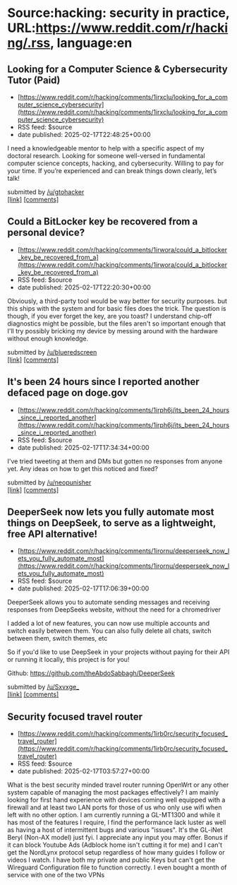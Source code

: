 # Source:hacking: security in practice, URL:https://www.reddit.com/r/hacking/.rss, language:en

## Looking for a Computer Science & Cybersecurity Tutor (Paid)
 - [https://www.reddit.com/r/hacking/comments/1irxclu/looking_for_a_computer_science_cybersecurity](https://www.reddit.com/r/hacking/comments/1irxclu/looking_for_a_computer_science_cybersecurity)
 - RSS feed: $source
 - date published: 2025-02-17T22:48:25+00:00

<!-- SC_OFF --><div class="md"><p>I need a knowledgeable mentor to help with a specific aspect of my doctoral research. Looking for someone well-versed in fundamental computer science concepts, hacking, and cybersecurity. Willing to pay for your time. If you’re experienced and can break things down clearly, let’s talk!</p> </div><!-- SC_ON --> &#32; submitted by &#32; <a href="https://www.reddit.com/user/gtohacker"> /u/gtohacker </a> <br/> <span><a href="https://www.reddit.com/r/hacking/comments/1irxclu/looking_for_a_computer_science_cybersecurity/">[link]</a></span> &#32; <span><a href="https://www.reddit.com/r/hacking/comments/1irxclu/looking_for_a_computer_science_cybersecurity/">[comments]</a></span>

## Could a BitLocker key be recovered from a personal device?
 - [https://www.reddit.com/r/hacking/comments/1irwora/could_a_bitlocker_key_be_recovered_from_a](https://www.reddit.com/r/hacking/comments/1irwora/could_a_bitlocker_key_be_recovered_from_a)
 - RSS feed: $source
 - date published: 2025-02-17T22:20:30+00:00

<!-- SC_OFF --><div class="md"><p>Obviously, a third-party tool would be way better for security purposes. but this ships with the system and for basic files does the trick. The question is though, if you ever forget the key, are you toast? I understand chip-off diagnostics might be possible, but the files aren&#39;t so important enough that I&#39;ll try possibly bricking my device by messing around with the hardware without enough knowledge.</p> </div><!-- SC_ON --> &#32; submitted by &#32; <a href="https://www.reddit.com/user/blueredscreen"> /u/blueredscreen </a> <br/> <span><a href="https://www.reddit.com/r/hacking/comments/1irwora/could_a_bitlocker_key_be_recovered_from_a/">[link]</a></span> &#32; <span><a href="https://www.reddit.com/r/hacking/comments/1irwora/could_a_bitlocker_key_be_recovered_from_a/">[comments]</a></span>

## It's been 24 hours since I reported another defaced page on doge.gov
 - [https://www.reddit.com/r/hacking/comments/1irph6j/its_been_24_hours_since_i_reported_another](https://www.reddit.com/r/hacking/comments/1irph6j/its_been_24_hours_since_i_reported_another)
 - RSS feed: $source
 - date published: 2025-02-17T17:34:34+00:00

<!-- SC_OFF --><div class="md"><p>I&#39;ve tried tweeting at them and DMs but gotten no responses from anyone yet. Any ideas on how to get this noticed and fixed?</p> </div><!-- SC_ON --> &#32; submitted by &#32; <a href="https://www.reddit.com/user/neopunisher"> /u/neopunisher </a> <br/> <span><a href="https://doge.gov/workforce?orgId=undefined">[link]</a></span> &#32; <span><a href="https://www.reddit.com/r/hacking/comments/1irph6j/its_been_24_hours_since_i_reported_another/">[comments]</a></span>

## DeeperSeek now lets you fully automate most things on DeepSeek, to serve as a lightweight, free API alternative!
 - [https://www.reddit.com/r/hacking/comments/1irornu/deeperseek_now_lets_you_fully_automate_most](https://www.reddit.com/r/hacking/comments/1irornu/deeperseek_now_lets_you_fully_automate_most)
 - RSS feed: $source
 - date published: 2025-02-17T17:06:39+00:00

<!-- SC_OFF --><div class="md"><p>DeeperSeek allows you to automate sending messages and receiving responses from DeepSeeks website, without the need for a chromedriver</p> <p>I added a lot of new features, you can now use multiple accounts and switch easily between them. You can also fully delete all chats, switch between them, switch themes, etc</p> <p>So if you&#39;d like to use DeepSeek in your projects without paying for their API or running it locally, this project is for you!</p> <p>Github: <a href="https://github.com/theAbdoSabbagh/DeeperSeek">https://github.com/theAbdoSabbagh/DeeperSeek</a></p> </div><!-- SC_ON --> &#32; submitted by &#32; <a href="https://www.reddit.com/user/Sxvxge_"> /u/Sxvxge_ </a> <br/> <span><a href="https://www.reddit.com/r/hacking/comments/1irornu/deeperseek_now_lets_you_fully_automate_most/">[link]</a></span> &#32; <span><a href="https://www.reddit.com/r/hacking/comments/1irornu/deeperseek_now_lets_you_fully_automate_most/">[comments]</a></span>

## Security focused travel router
 - [https://www.reddit.com/r/hacking/comments/1irb0rc/security_focused_travel_router](https://www.reddit.com/r/hacking/comments/1irb0rc/security_focused_travel_router)
 - RSS feed: $source
 - date published: 2025-02-17T03:57:27+00:00

<!-- SC_OFF --><div class="md"><p>What is the best security minded travel router running OpenWrt or any other system capable of managing the most packages effectively? I am mainly looking for first hand experience with devices coming well equipped with a firewall and at least two LAN ports for those of us who only use wifi when left with no other option. I am currently running a GL-MT1300 and while it has most of the features I require, I find the performance lack luster as well as having a host of intermittent bugs and various &quot;issues&quot;. It&#39;s the GL-iNet Beryl (Non-AX model) just fyi. I appreciate any input you may offer. Bonus if it can block Youtube Ads (Adblock home isn&#39;t cutting it for me) and I can&#39;t get the NordLynx protocol setup regardless of how many guides I follow or videos I watch. I have both my private and public Keys but can&#39;t get the Wireguard Configuration file to function correctly. I even bought a month of service with one of the two VPNs 

